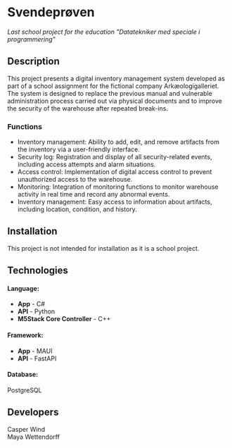 # Svendeprøven
*Last school project for the education "Datatekniker med speciale i programmering"*

## Description
This project presents a digital inventory management system developed as part of a school assignment for the fictional company Arkæologigalleriet.  
The system is designed to replace the previous manual and vulnerable administration process carried out via physical documents and to improve the security of the warehouse after repeated break-ins.

### Functions
* Inventory management: Ability to add, edit, and remove artifacts from the inventory via a user-friendly interface.  
* Security log: Registration and display of all security-related events, including access attempts and alarm situations.  
* Access control: Implementation of digital access control to prevent unauthorized access to the warehouse.  
* Monitoring: Integration of monitoring functions to monitor warehouse activity in real time and record any abnormal events.  
* Inventory management: Easy access to information about artifacts, including location, condition, and history.  

## Installation
This project is not intended for installation as it is a school project.

## Technologies
#### Language:  
* **App** - C#  
* **API** - Python  
* **M5Stack Core Controller** - C++  

#### Framework:  
* **App** - MAUI  
* **API** - FastAPI  

#### Database:  
PostgreSQL

## Developers
Casper Wind  
Maya Wettendorff
